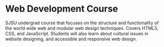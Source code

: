 # Web Development Course
SJSU undergrad course that focuses on the structure and functionality of the world wide web and modular web design techniques. Covers HTML5, CSS, and JavaScript. Students will also learn about cultural issues in website designing, and accessible and responsive web design.
